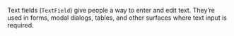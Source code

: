Text fields (`TextField`) give people a way to enter and edit text. They’re used in forms, modal dialogs, tables, and other surfaces where text input is required.
